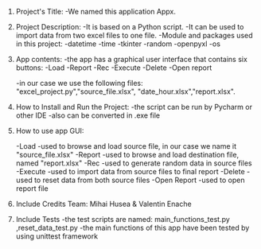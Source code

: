 1. Project's Title: 
    -We named this application  Appx.

2. Project Description:
    -It is based on a Python script.
    -It can be used to import data from two excel files to one file.
    -Module and packages used in this project:
        -datetime
        -time
        -tkinter
        -random
        -openpyxl
        -os
        
3. App contents:
    -the app has a graphical user interface that contains six buttons:
        -Load
        -Report
        -Rec
        -Execute
        -Delete
        -Open report
        
    -in our case we use the following files: "excel_project.py","source_file.xlsx",
    "date_hour.xlsx","report.xlsx".

4. How to Install and Run the Project:
    -the script can be run by Pycharm or other IDE
    -also can be converted in .exe file

5. How to use app GUI:
    
      -Load    -used to browse and load source file, in our case we name it "source_file.xlsx"
      -Report  -used to browse and load destination file, named "report.xlsx"
      -Rec     -used to generate random data in source files
      -Execute -used to import data from source files to final report
      -Delete  -used to reset data from both source files
      -Open Report -used to open report file

6. Include Credits
       Team: Mihai Husea & Valentin Enache

7. Include Tests
    -the test scripts are named: main_functions_test.py ,reset_data_test.py
    -the main functions of this  app have been tested by using unittest framework





